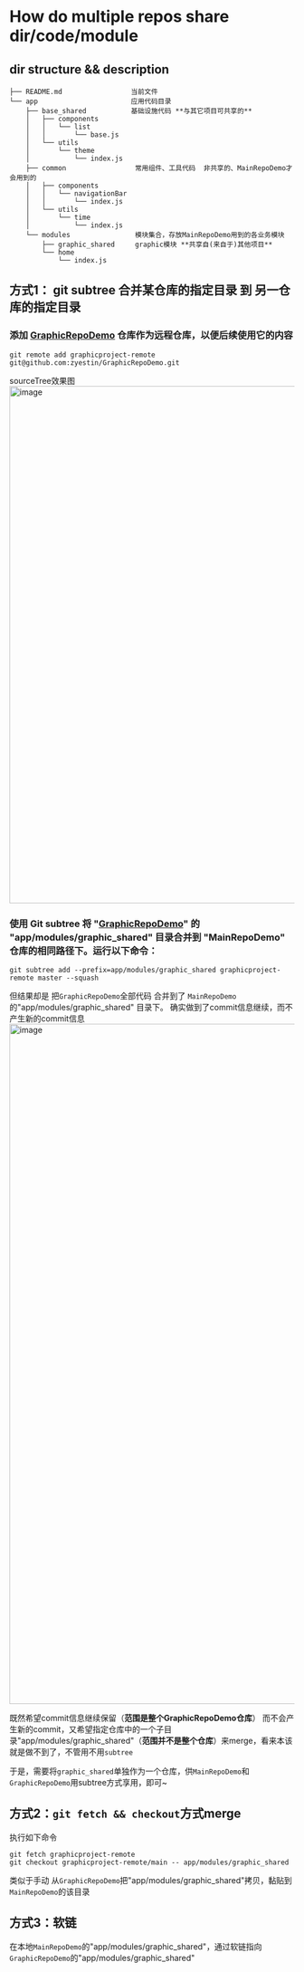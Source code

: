 # How do multiple repos share dir/code/module

## dir structure && description

```
├── README.md                 当前文件
└── app                       应用代码目录
    ├── base_shared           基础设施代码 **与其它项目可共享的**
    │   ├── components
    │   │   └── list
    │   │       └── base.js
    │   └── utils
    │       └── theme
    │           └── index.js
    ├── common                 常用组件、工具代码  非共享的、MainRepoDemo才会用到的
    │   ├── components
    │   │   └── navigationBar
    │   │       └── index.js
    │   └── utils
    │       └── time
    │           └── index.js
    └── modules                模块集合，存放MainRepoDemo用到的各业务模块 
        ├── graphic_shared     graphic模块 **共享自(来自于)其他项目**
        └── home
            └── index.js
```


## 方式1： git subtree 合并某仓库的指定目录 到 另一仓库的指定目录

### 添加 [GraphicRepoDemo](https://github.com/zyestin/GraphicRepoDemo) 仓库作为远程仓库，以便后续使用它的内容
```
git remote add graphicproject-remote git@github.com:zyestin/GraphicRepoDemo.git
```

sourceTree效果图
<img width="914" alt="image" src="https://github.com/zyestin/MainRepoDemo/assets/51897571/464c765f-bdbf-44b0-ac14-e4eab1abfc91">

### 使用 Git subtree 将 "[GraphicRepoDemo](https://github.com/zyestin/GraphicRepoDemo)" 的 "app/modules/graphic_shared" 目录合并到 "MainRepoDemo" 仓库的相同路径下。运行以下命令：
```
git subtree add --prefix=app/modules/graphic_shared graphicproject-remote master --squash
```
但结果却是 把`GraphicRepoDemo`全部代码 合并到了 `MainRepoDemo`的"app/modules/graphic_shared" 目录下。 确实做到了commit信息继续，而不产生新的commit信息
<img width="1202" alt="image" src="https://github.com/zyestin/MainRepoDemo/assets/51897571/e873343a-7f56-4eb3-84d7-f239e4980c12">

既然希望commit信息继续保留（**范围是整个GraphicRepoDemo仓库**） 而不会产生新的commit，又希望指定仓库中的一个子目录"app/modules/graphic_shared"（**范围并不是整个仓库**）来merge，看来本该就是做不到了，不管用不用`subtree`

于是，需要将`graphic_shared`单独作为一个仓库，供`MainRepoDemo`和`GraphicRepoDemo`用subtree方式享用，即可~


## 方式2：`git fetch && checkout`方式merge
执行如下命令
```
git fetch graphicproject-remote
git checkout graphicproject-remote/main -- app/modules/graphic_shared
```
类似于手动 从`GraphicRepoDemo`把"app/modules/graphic_shared"拷贝，黏贴到`MainRepoDemo`的该目录


## 方式3：软链
在本地`MainRepoDemo`的"app/modules/graphic_shared"，通过软链指向`GraphicRepoDemo`的"app/modules/graphic_shared"

